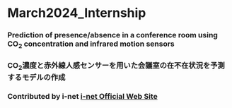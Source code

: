 # March2024_Internship
### Prediction of presence/absence in a conference room using CO<sub>2</sub> concentration and infrared motion sensors

### CO<sub>2</sub>濃度と赤外線人感センサーを用いた会議室の在不在状況を予測するモデルの作成

### Contributed by i-net [i-net Official Web Site](https://www.inet.co.jp/)
